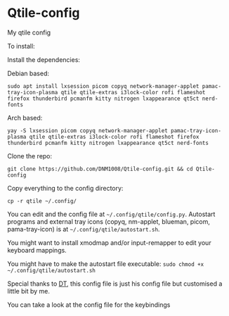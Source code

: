# Qtile-config
My qtile config

To install:

Install the dependencies:

Debian based:

```
sudo apt install lxsession picom copyq network-manager-applet pamac-tray-icon-plasma qtile qtile-extras i3lock-color rofi flameshot firefox thunderbird pcmanfm kitty nitrogen lxappearance qt5ct nerd-fonts
``` 

Arch based:

```
yay -S lxsession picom copyq network-manager-applet pamac-tray-icon-plasma qtile qtile-extras i3lock-color rofi flameshot firefox thunderbird pcmanfm kitty nitrogen lxappearance qt5ct nerd-fonts
```

Clone the repo:

```
git clone https://github.com/DNM1008/Qtile-config.git && cd Qtile-config
```

Copy everything to the config directory:

```
cp -r qtile ~/.config/
```
You can edit and the config file at `~/.config/qtile/config.py`.
Autostart programs and external tray icons (copyq, nm-applet, blueman, picom, pama-tray-icon) is at `~/.config/qtile/autostart.sh`.

You might want to install xmodmap and/or input-remapper to edit your keyboard mappings.

You might have to make the autostart file executable: `sudo chmod +x ~/.config/qtile/autostart.sh`

Special thanks to [DT](https://gitlab.com/dwt1), this config file is just his config file but customised a little bit by me.

You can take a look at the config file for the keybindings
